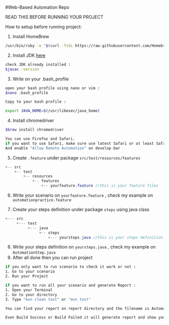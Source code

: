 #Web-Based Automation Repo

READ THIS BEFORE RUNNING YOUR PROJECT

How to setup before running project:

1. Install HomeBrew

```bash
/usr/bin/ruby -e "$(curl -fsSL https://raw.githubusercontent.com/Homebrew/install/master/install)"
```
2. Install JDK [here](http://www.oracle.com/technetwork/java/javase/downloads/jdk8-downloads-2133151.html)

```bash
check JDK already installed :
$javac -version
```

3. Write on your .bash_profile

```bash
open your bash profile using nano or vim :
$nano .bash_profile
```

```bash
Copy to your bash profile :

export JAVA_HOME=$(/usr/libexec/java_home)
```

4. Install chromedriver
```bash
$brew install chromedriver
```
```bash
You can use Firefox and Safari.
if you want to use Safari, make sure use latest Safari or at least Safari 10.0
And enable "Allow Remote Automation" on develop bar
```
5. Create `.feature` under package `src/test/resources/features`
```java
+-- src
    +-- test
        +-- resources
            +-- features
                +-- yourfeature.feature //this is your feature files
```
6. Write your scenario on `yourfeature.feature` , check my example on `automationpractice.feature`

7. Create your steps definition under package `steps` using java class
```java
+--- src
     +--- test
          +--- java
               +-- steps
                   +--- yoursteps.java //this is your steps definition
```
8. Write your steps definition on `yoursteps.java` , check my example on `AutomationStep.java`
9. After all done then you can run project
```bash
if you only want to run scenario to check it work or not :
1. Go to your scenario
2. Run your Project
```
```bash
if you want to run all your scenario and generate Report :
1. Open your Terminal
2. Go to your directory
3. Type "mvn clean test" or "mvn test"

You can find your report on report directory and the filename is AutomationPracticeReport.html
```
```bash
Even Build Success or Build Failed it will generate report and show you where is the error happen
